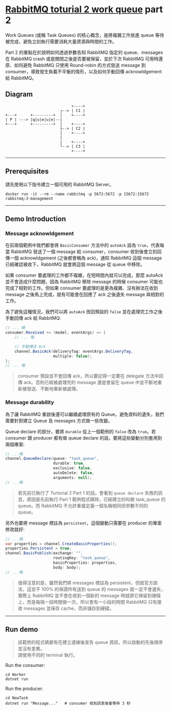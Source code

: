 # [RabbitMQ toturial 2 work queue](https://www.rabbitmq.com/tutorials/tutorial-two-dotnet.html) part 2

Work Queues (或稱 Task Queues) 的核心概念，是將複雜工作放進 queue 等待被完成，避免立刻執行需要消耗大量資源與時間的工作。

Part 2 的重點在於說明如何透過參數告知 RabbitMQ 指定的 queue、messages 在 RabbitMQ crash 或是關閉之後是否要被保留，並於下次 RabbitMQ 可用時還原、如何避免 RabbitMQ 只使用 Round-robin 的方式發送 message 到 consumer，導致發生負載不平衡的情形，以及如何手動回傳 acknowldgement 給 RabbitMQ。

## Diagram

```
                             +----+
                        ┌--> | C1 |
+---+      +---------+  |    +----+
| P | ---> |q|u|e|u|e|--|
+---+      +---------+  |    +----+
                        ├--> | C2 |
                        |    +----+      
                        |
                        |    +----+
                        └--> | C3 | 
                             +----+                                         
```

---

## Prerequisites

請先使用以下指令建立一個可用的 RabbitMQ Server。

```
docker run -it --rm --name rabbitmq -p 5672:5672 -p 15672:15672 rabbitmq:3-management
``` 

---

## Demo Introduction

### Message acknowldgement

在前兩個範例中我們都會將 `BasicConsumer` 方法中的 `autoAck` 設為 `true`，代表每當 RabbitMQ 發送了一個 message 給 consumer，consumer 收到後會立刻回傳一個 acknowldgement (之後都會稱為 ack)，通知 RabbitMQ 這個 message 已經確認被收下，RabbitMQ 就會將這個 message 從 queue 中移除。  

如果 consumer 要處理的工作都不複雜，在短時間內就可以完成，那麼 autoAck 並不會造成什麼問題，因為 RabbitMQ 移除 message 的時候 consumer 可能也完成了相對的工作。但如果 consumer 要處理的是更為複雜、沒有辦法在收到 message 之後馬上完成，就有可能會在回應了 ack 之後遺失 message 與相對的工作。

為了避免這種情況，我們可以將 `autoAck` 改回預設的 `false` 並在處理完工作之後手動回傳 ack 給 RabbitMQ:

```cs
// ... 略
consumer.Received += (model, eventArgs) => {
    // ... 略

    // 手動傳送 Ack
    channel.BasicAck(deliveryTag: eventArgs.DeliveryTag,
                     multiple: false);
};
// ... 略
```

> consumer 預設並不會回傳 ack，所以要記得一定要在 delegate 方法中回傳 ack。否則已經被處理完的 message 還是會留在 queue 中並不斷地重新被發送、不斷地重新被處理。

### Message durability

為了讓 RabbitMQ 重啟後還可以繼續處理原有的 Queue，避免資料的遺失，我們需要針對建立 Queue 及 messages 方式做一些改變。  

Queue declare 的部分，要將 `durable` 從上一個範例的 `false` 改為 `true`。若 consumer 跟 producer 都有做 queue declare 的話，要將這些變動分別套用到兩個專案:

```cs
// ...略
channel.QueueDeclare(queue: "task_queue", 
                     durable: true, 
                     exclusive: false, 
                     autoDelete: false, 
                     arguments: null);
// ...略
```

> 若先前已執行了 Turtorial 2 Part 1 的話，會看到 `queue declare` 失敗的訊息，原因是先前執行 Part 1 範例程式碼時，已經建立的叫做 task_queue 的 queue。而 RabbitMQ 不允許重複定義一個名稱相同但參數不同的 queue。  

另外也要將 message 標註為 `persistent`，這個變動只需要在 producer 的專案修改就好:

```cs
// ...略
var properties = channel.CreateBasicProperties();
properties.Persistent = true;
channel.BasicPublish(exchange: "",
                     routingKey: "task_queue",
                     basicProperties: properties,
                     body: body);
// ...略
```

> 值得注意的是，雖然我們將 messages 標註為 persistent，但就官方說法，這並不 100% 的保證所有送到 queue 的 messages 就一定不會遺失，實際上 RabbitMQ 並不會在收到一個新的 message 時就將它保留到硬碟上，而是每隔一段時間做一次，所以會有一小段的時間 RabbitMQ 只有接收 messages 並保存 cache，而非儲存到硬碟。

---

## Run demo

> 該範例的程式碼都有在建立連線後宣告 queue 資訊，所以啟動的先後順序並沒有差異。  
> 請使用不同的 terminal 執行。

Run the consumer:

```
cd Worker
dotnet run
```

Run the producer:

```
cd NewTask
dotnet run "Message..."   # consumer 收到訊息後會等待 3 秒
```